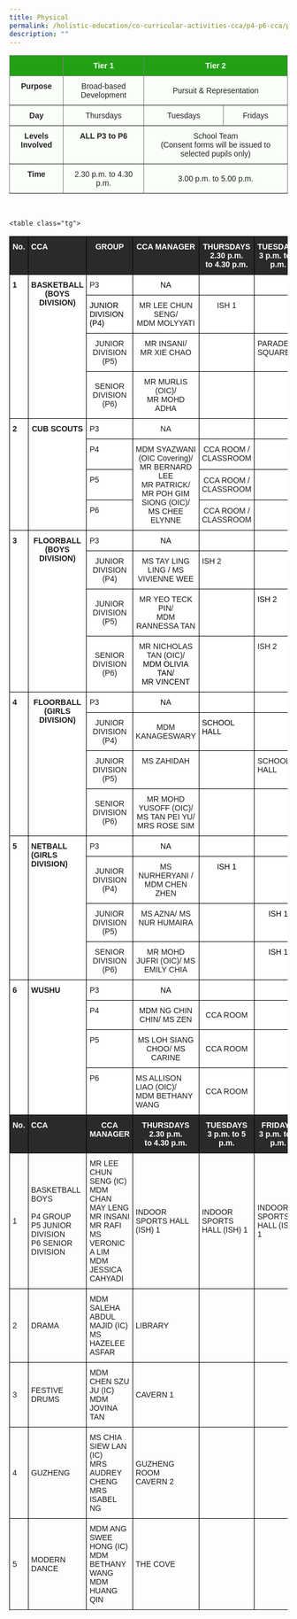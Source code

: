 ```yaml
---
title: Physical
permalink: /holistic-education/co-curricular-activities-cca/p4-p6-cca/physical/
description: ""
---
```

<style type="text/css">
.tg  {border-collapse:collapse;border-spacing:0;}
.tg td{border-color:black;border-style:solid;border-width:1px;font-family:Arial, sans-serif;font-size:14px;
  overflow:hidden;padding:10px 5px;word-break:normal;}
.tg th{border-color:black;border-style:solid;border-width:1px;font-family:Arial, sans-serif;font-size:14px;
  font-weight:normal;overflow:hidden;padding:10px 5px;word-break:normal;}
.tg .tg-j83l{background-color:#FBFFFA;border-color:inherit;color:#222;font-weight:bold;text-align:center;vertical-align:top}
.tg .tg-ug26{background-color:#FBFFFA;border-color:inherit;color:#222;text-align:center;vertical-align:middle}
.tg .tg-5s66{background-color:#22A114;border-color:inherit;color:#FBFFFA;font-weight:bold;text-align:center;vertical-align:top}
</style>
<table class="tg">
<thead>
  <tr>
    <th class="tg-5s66"></th>
    <th class="tg-5s66"><span style="color:#FBFFFA;background-color:#22A114">Tier 1</span></th>
    <th class="tg-5s66" colspan="2"><span style="color:#FBFFFA;background-color:#22A114">Tier 2</span></th>
  </tr>
</thead>
<tbody>
  <tr>
    <td class="tg-j83l">Purpose</td>
    <td class="tg-ug26"><span style="color:#222;background-color:#FBFFFA">Broad-based Development</span></td>
    <td class="tg-ug26" colspan="2"><span style="color:#222;background-color:#FBFFFA">Pursuit &amp; Representation</span></td>
  </tr>
  <tr>
    <td class="tg-j83l">Day</td>
    <td class="tg-ug26"><span style="color:#222;background-color:#FBFFFA">Thursdays</span></td>
    <td class="tg-ug26"><span style="color:#222;background-color:#FBFFFA">Tuesdays</span></td>
    <td class="tg-ug26"><span style="color:#222;background-color:#FBFFFA">Fridays</span></td>
  </tr>
  <tr>
    <td class="tg-j83l">Levels Involved</td>
    <td class="tg-j83l">ALL <span style="color:#222;background-color:#FBFFFA">P3 to P6</span></td>
    <td class="tg-ug26" colspan="2"><span style="color:#222;background-color:#FBFFFA">School Team</span><br>(Consent forms will be issued to selected pupils only)</td>
  </tr>
  <tr>
    <td class="tg-j83l">Time</td>
    <td class="tg-ug26"><span style="color:#222;background-color:#FBFFFA">2.30 p.m. to 4.30 p.m.</span></td>
    <td class="tg-ug26" colspan="2"><span style="color:#222;background-color:#FBFFFA">3.00 p.m. to 5.00 p.m.</span></td>
  </tr>
</tbody>
</table>

<br>

<style type="text/css">
.tg  {border-collapse:collapse;border-spacing:0;}
.tg td{border-color:black;border-style:solid;border-width:1px;font-family:Arial, sans-serif;font-size:14px;
  overflow:hidden;padding:10px 5px;word-break:normal;}
.tg th{border-color:black;border-style:solid;border-width:1px;font-family:Arial, sans-serif;font-size:14px;
  font-weight:normal;overflow:hidden;padding:10px 5px;word-break:normal;}
.tg .tg-3i8o{background-color:#2A2A2A;color:#FFF;font-weight:bold;text-align:left;vertical-align:top}
.tg .tg-fzue{background-color:#2A2A2A;color:#FFF;font-weight:bold;text-align:center;vertical-align:top}
.tg .tg-dgl5{background-color:#FFF;font-weight:bold;text-align:left;vertical-align:top}
.tg .tg-9hzb{background-color:#FFF;font-weight:bold;text-align:center;vertical-align:top}
.tg .tg-ktyi{background-color:#FFF;text-align:left;vertical-align:top}
.tg .tg-7yig{background-color:#FFF;text-align:center;vertical-align:top}
.tg .tg-f4yw{background-color:#FFF;text-align:center;vertical-align:middle}
</style>
<table class="tg">
<thead>
  <tr>
    <th class="tg-fzue">No.</th>
    <th class="tg-3i8o">CCA</th>
    <th class="tg-fzue">GROUP</th>
    <th class="tg-fzue">CCA MANAGER</th>
    <th class="tg-fzue">THURSDAYS<br>2.30 p.m.<br>to 4.30 p.m.</th>
    <th class="tg-fzue">TUESDAYS<br>3 p.m. to 5 p.m.</th>
    <th class="tg-fzue"><span style="color:#FFF">FRIDAYS</span><br><span style="color:#FFF">3 p.m. to 5 p.m.</span></th>
  </tr>
</thead>
<tbody>
  <tr>
    <td class="tg-dgl5" rowspan="4">1</td>
    <td class="tg-9hzb" rowspan="4">BASKETBALL<br>(BOYS DIVISION)</td>
    <td class="tg-ktyi">P3</td>
    <td class="tg-7yig"><span style="font-weight:normal;color:#000">NA</span></td>
    <td class="tg-ktyi"> </td>
    <td class="tg-ktyi"></td>
    <td class="tg-ktyi"></td>
  </tr>
  <tr>
    <td class="tg-ktyi"><span style="font-weight:normal;color:#000">JUNIOR</span><br><span style="font-weight:normal;color:#000">DIVISION</span><br><span style="font-weight:normal;color:#000">(P4)</span></td>
    <td class="tg-7yig">MR LEE CHUN SENG/<br>MDM MOLYYATI</td>
    <td class="tg-7yig">ISH 1</td>
    <td class="tg-ktyi"></td>
    <td class="tg-ktyi"></td>
  </tr>
  <tr>
    <td class="tg-f4yw">JUNIOR<br>DIVISION<br>(P5)</td>
    <td class="tg-7yig">MR INSANI/ <br>MR XIE CHAO</td>
    <td class="tg-7yig"></td>
    <td class="tg-ktyi">PARADE <br>SQUARE</td>
    <td class="tg-ktyi"></td>
  </tr>
  <tr>
    <td class="tg-f4yw">SENIOR<br>DIVISION<br>(P6)</td>
    <td class="tg-7yig">MR MURLIS (OIC)/<br>MR MOHD ADHA</td>
    <td class="tg-7yig"></td>
    <td class="tg-ktyi"></td>
    <td class="tg-ktyi">ISH 1</td>
  </tr>
  <tr>
    <td class="tg-dgl5" rowspan="4">2</td>
    <td class="tg-9hzb" rowspan="4">CUB SCOUTS</td>
    <td class="tg-ktyi">P3</td>
    <td class="tg-7yig">NA</td>
    <td class="tg-ktyi"> </td>
    <td class="tg-ktyi"> </td>
    <td class="tg-ktyi"> </td>
  </tr>
  <tr>
    <td class="tg-ktyi">P4</td>
    <td class="tg-7yig" rowspan="3">MDM SYAZWANI (OIC Covering)/<br>MR BERNARD LEE<br>MR PATRICK/<br>MR POH GIM SIONG (OIC)/<br>MS CHEE ELYNNE</td>
    <td class="tg-7yig">CCA ROOM / CLASSROOM</td>
    <td class="tg-ktyi"> </td>
    <td class="tg-ktyi"> </td>
  </tr>
  <tr>
    <td class="tg-ktyi">P5</td>
    <td class="tg-f4yw">CCA ROOM / CLASSROOM</td>
    <td class="tg-ktyi"> </td>
    <td class="tg-ktyi"> </td>
  </tr>
  <tr>
    <td class="tg-ktyi">P6</td>
    <td class="tg-f4yw">CCA ROOM / CLASSROOM<br></td>
    <td class="tg-7yig"></td>
    <td class="tg-7yig"></td>
  </tr>
  <tr>
    <td class="tg-dgl5" rowspan="4">3</td>
    <td class="tg-9hzb" rowspan="4">FLOORBALL<br>(BOYS DIVISION)<br> </td>
    <td class="tg-ktyi">P3</td>
    <td class="tg-7yig"><span style="font-weight:normal;color:#000">NA</span></td>
    <td class="tg-ktyi"> </td>
    <td class="tg-ktyi"> </td>
    <td class="tg-ktyi"></td>
  </tr>
  <tr>
    <td class="tg-f4yw">JUNIOR<br>DIVISION<br>(P4)</td>
    <td class="tg-7yig">MS TAY LING LING / MS VIVIENNE WEE</td>
    <td class="tg-ktyi">ISH 2</td>
    <td class="tg-ktyi"></td>
    <td class="tg-ktyi"> </td>
  </tr>
  <tr>
    <td class="tg-f4yw">JUNIOR<br>DIVISION<br>(P5)</td>
    <td class="tg-7yig">MR YEO TECK PIN/ <br>MDM RANNESSA TAN</td>
    <td class="tg-ktyi"></td>
    <td class="tg-ktyi"><span style="font-weight:normal;color:#000">ISH 2</span></td>
    <td class="tg-ktyi"> </td>
  </tr>
  <tr>
    <td class="tg-f4yw">SENIOR<br>DIVISION<br>(P6)</td>
    <td class="tg-7yig">MR NICHOLAS TAN (OIC)/ <br><span style="font-weight:normal;color:#000">MDM OLIVIA TAN/ </span><br><span style="font-weight:normal;color:#000">MR VINCENT</span></td>
    <td class="tg-ktyi"></td>
    <td class="tg-ktyi">ISH 2 </td>
    <td class="tg-ktyi"><span style="font-weight:normal;color:#000">ISH 2</span></td>
  </tr>
  <tr>
    <td class="tg-dgl5" rowspan="4">4</td>
    <td class="tg-9hzb" rowspan="4">FLOORBALL<br>(GIRLS DIVISION)</td>
    <td class="tg-ktyi">P3</td>
    <td class="tg-7yig"><span style="font-weight:normal;color:#000">NA</span></td>
    <td class="tg-9hzb"> </td>
    <td class="tg-ktyi"></td>
    <td class="tg-ktyi"> </td>
  </tr>
  <tr>
    <td class="tg-f4yw">JUNIOR<br>DIVISION<br>(P4)</td>
    <td class="tg-f4yw">MDM KANAGESWARY</td>
    <td class="tg-ktyi"><span style="font-weight:normal;color:#000">SCHOOL HALL</span></td>
    <td class="tg-ktyi"> </td>
    <td class="tg-ktyi"></td>
  </tr>
  <tr>
    <td class="tg-f4yw">JUNIOR<br>DIVISION<br>(P5)</td>
    <td class="tg-7yig">MS ZAHIDAH </td>
    <td class="tg-ktyi"></td>
    <td class="tg-ktyi">SCHOOL <span style="background-color:initial">HALL </span></td>
    <td class="tg-ktyi"></td>
  </tr>
  <tr>
    <td class="tg-f4yw">SENIOR<br>DIVISION<br>(P6)</td>
    <td class="tg-7yig"><span style="background-color:initial">MR MOHD YUSOFF (OIC)/ </span><br><span style="background-color:initial">MS TAN PEI YU/ </span><br><span style="background-color:initial">MRS ROSE SIM</span></td>
    <td class="tg-ktyi"></td>
    <td class="tg-ktyi"></td>
    <td class="tg-ktyi">SCHOOL HALL </td>
  </tr>
  <tr>
    <td class="tg-dgl5" rowspan="4">5</td>
    <td class="tg-dgl5" rowspan="4">NETBALL<br>(GIRLS DIVISION)</td>
    <td class="tg-ktyi">P3</td>
    <td class="tg-7yig"><span style="font-weight:normal;color:#000">NA</span><br></td>
    <td class="tg-9hzb"> </td>
    <td class="tg-9hzb"> </td>
    <td class="tg-7yig"></td>
  </tr>
  <tr>
    <td class="tg-f4yw">JUNIOR<br>DIVISION<br>(P4)</td>
    <td class="tg-7yig">MS NURHERYANI / MDM CHEN ZHEN</td>
    <td class="tg-7yig"><span style="font-weight:normal;color:#000">ISH 1</span></td>
    <td class="tg-7yig"></td>
    <td class="tg-7yig"></td>
  </tr>
  <tr>
    <td class="tg-f4yw">JUNIOR<br>DIVISION<br>(P5)</td>
    <td class="tg-7yig">MS AZNA/ MS NUR HUMAIRA</td>
    <td class="tg-7yig"></td>
    <td class="tg-7yig"><span style="font-weight:normal;color:#000">ISH 1</span></td>
    <td class="tg-7yig"></td>
  </tr>
  <tr>
    <td class="tg-f4yw">SENIOR<br>DIVISION<br>(P6)</td>
    <td class="tg-7yig"><span style="background-color:initial">MR MOHD JUFRI (OIC)/ </span>MS EMILY CHIA</td>
    <td class="tg-7yig"></td>
    <td class="tg-7yig"><span style="font-weight:normal;color:#000">ISH 1</span></td>
    <td class="tg-7yig"></td>
  </tr>
  <tr>
    <td class="tg-dgl5" rowspan="4">6</td>
    <td class="tg-dgl5" rowspan="4">WUSHU</td>
    <td class="tg-ktyi">P3</td>
    <td class="tg-7yig"><span style="font-weight:normal;color:#000">NA</span></td>
    <td class="tg-7yig"></td>
    <td class="tg-7yig"> </td>
    <td class="tg-9hzb"> </td>
  </tr>
  <tr>
    <td class="tg-ktyi">P4</td>
    <td class="tg-7yig">MDM NG CHIN CHIN/ MS ZEN</td>
    <td class="tg-f4yw">CCA ROOM</td>
    <td class="tg-7yig"></td>
    <td class="tg-9hzb"> </td>
  </tr>
  <tr>
    <td class="tg-ktyi">P5</td>
    <td class="tg-7yig">MS LOH SIANG CHOO/ MS CARINE</td>
    <td class="tg-f4yw">CCA ROOM</td>
    <td class="tg-7yig"></td>
    <td class="tg-9hzb"> </td>
  </tr>
  <tr>
    <td class="tg-ktyi">P6</td>
    <td class="tg-ktyi">MS ALLISON LIAO (OIC)/ <br>MDM BETHANY WANG</td>
    <td class="tg-f4yw">CCA ROOM</td>
    <td class="tg-7yig"></td>
    <td class="tg-9hzb"> </td>
  </tr>
	
	<table class="tg">
<thead>
  <tr>
    <th class="tg-fzue">No.</th>
    <th class="tg-3i8o">CCA</th>
    <th class="tg-fzue">CCA MANAGER</th>
    <th class="tg-fzue">THURSDAYS<br>2.30 p.m.<br>to 4.30 p.m.</th>
    <th class="tg-fzue">TUESDAYS<br>3 p.m. to 5 p.m.</th>
    <th class="tg-fzue">FRIDAYS<br>3 p.m. to 5 p.m.</th>
  </tr>
</thead>
<tbody>
  <tr>
    <td class="tg-1wig" >1</td>
    <td class="tg-1wig" >BASKETBALL BOYS <br><br>P4 GROUP <br>P5 JUNIOR DIVISION <br>P6 SENIOR DIVISION</td>
    <td class="tg-baqh"> MR LEE CHUN SENG (IC)<br>MDM CHAN MAY LENG<br>MR INSANI<br>MR RAFI<br>MS VERONICA LIM<br>MDM JESSICA CAHYADI

</td>
    <td class="tg-0lax">INDOOR SPORTS HALL (ISH) 1</td>
    <td class="tg-0lax">INDOOR SPORTS HALL (ISH) 1 </td>
    <td class="tg-amwm"> INDOOR SPORTS HALL (ISH) 1</td>
  </tr>
 <tr> </tr>
	  <tr>
    <td class="tg-1wig" >2</td>
    <td class="tg-1wig" >DRAMA</td>
    <td class="tg-baqh">MDM SALEHA ABDUL MAJID (IC)<br>MS HAZELEE ASFAR
</td>
    <td class="tg-0lax">LIBRARY</td>
    <td class="tg-0lax"> </td>
    <td class="tg-amwm"> </td>
  </tr>
 <tr> </tr>
	  <tr>
    <td class="tg-1wig" >3</td>
    <td class="tg-1wig" >FESTIVE DRUMS</td>
    <td class="tg-baqh"> MDM CHEN SZU JU (IC)<br>MDM JOVINA TAN
</td>
    <td class="tg-0lax">CAVERN 1</td>
    <td class="tg-0lax"> </td>
    <td class="tg-amwm"> </td>
  </tr>
 <tr> </tr>
	  <tr>
    <td class="tg-1wig" >4</td>
    <td class="tg-1wig" >GUZHENG</td>
    <td class="tg-baqh"> MS CHIA SIEW LAN (IC)<br>MRS AUDREY CHENG<br>MRS ISABEL NG
</td>
    <td class="tg-0lax">GUZHENG ROOM <br>CAVERN 2</td>
    <td class="tg-0lax"> </td>
    <td class="tg-amwm"> </td>
  </tr>
 <tr> </tr>
	  <tr>
    <td class="tg-1wig" >5</td>
    <td class="tg-1wig" >MODERN DANCE</td>
    <td class="tg-baqh"> MDM ANG SWEE HONG (IC)<br>MDM BETHANY WANG<br>MDM HUANG QIN
</td>
    <td class="tg-0lax">THE COVE</td>
    <td class="tg-0lax"> </td>
    <td class="tg-amwm"> </td>
  </tr>
 <tr> </tr>
	
	
	
</tbody>
</table>